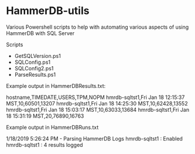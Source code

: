 # HammerDB-utils
Various Powershell scripts to help with automating various aspects of using HammerDB with SQL Server

Scripts
- GetSQLVersion.ps1
- SQLConfig.ps1
- SQLConfig2.ps1
- ParseResults.ps1

Example output in HammerDBResults.txt:

hostname,TIMEDATE,USERS,TPM,NOPM
hmrdb-sqltst1,Fri Jan 18 12:15:37 MST,10,60501,13207
hmrdb-sqltst1,Fri Jan 18 14:25:30 MST,10,62428,13552
hmrdb-sqltst1,Fri Jan 18 15:03:17 MST,10,63033,13684
hmrdb-sqltst1,Fri Jan 18 15:31:19 MST,20,76890,16763

Example output in HammerDBRuns.txt

1/18/2019 5:26:24 PM - Parsing HammerDB Logs
hmrdb-sqltst1 : Enabled
hmrdb-sqltst1 : 4 results logged
